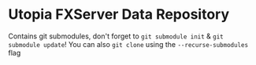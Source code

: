 
# Utopia FXServer Data Repository

Contains git submodules, don't forget to `git submodule init` & `git submodule update`!
You can also `git clone` using the `--recurse-submodules` flag
